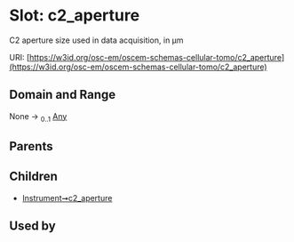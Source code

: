 
# Slot: c2_aperture

C2 aperture size used in data acquisition, in µm

URI: [https://w3id.org/osc-em/oscem-schemas-cellular-tomo/c2_aperture](https://w3id.org/osc-em/oscem-schemas-cellular-tomo/c2_aperture)


## Domain and Range

None &#8594;  <sub>0..1</sub> [Any](Any.md)

## Parents


## Children

 *  [Instrument➞c2_aperture](Instrument_c2_aperture.md)

## Used by

